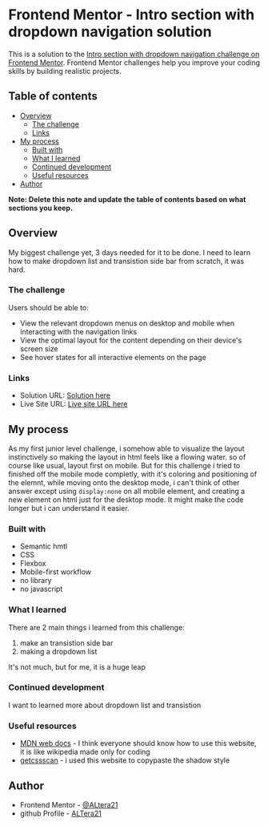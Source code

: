 # Frontend Mentor - Intro section with dropdown navigation solution

This is a solution to the [Intro section with dropdown navigation challenge on Frontend Mentor](https://www.frontendmentor.io/challenges/intro-section-with-dropdown-navigation-ryaPetHE5). Frontend Mentor challenges help you improve your coding skills by building realistic projects. 

## Table of contents

- [Overview](#overview)
  - [The challenge](#the-challenge)
  - [Links](#links)
- [My process](#my-process)
  - [Built with](#built-with)
  - [What I learned](#what-i-learned)
  - [Continued development](#continued-development)
  - [Useful resources](#useful-resources)
- [Author](#author)

**Note: Delete this note and update the table of contents based on what sections you keep.**

## Overview

My biggest challenge yet, 3 days needed for it to be done. I need to learn how to make dropdown list and transistion side bar from scratch, it was hard.

### The challenge

Users should be able to:

- View the relevant dropdown menus on desktop and mobile when interacting with the navigation links
- View the optimal layout for the content depending on their device's screen size
- See hover states for all interactive elements on the page

### Links

- Solution URL: [Solution here](https://www.frontendmentor.io/solutions/responsive-mobile-first-into-section-with-dropdown-navigation-b31JkZQOFf)
- Live Site URL: [Live site URL here](https://altera21.github.io/intro-section-with-dropdown-navigation-main/)

## My process

As my first junior level challenge, i somehow able to visualize the layout instinctively so making the layout in html feels like a flowing water. so of course like usual, layout first on mobile. But for this challenge i tried to finished off the mobile mode completly, with it's coloring and positioning of the elemnt, while moving onto the desktop mode, i can't think of other answer except using `display:none` on all mobile element, and creating a new element on html just for the desktop mode. It might make the code longer but i can understand it easier.

### Built with

- Semantic hmtl
- CSS
- Flexbox
- Mobile-first workflow
- no library
- no javascript

### What I learned

There are 2 main things i learned from this challenge:
1. make an transistion side bar 
2. making a dropdown list

It's not much, but for me, it is a huge leap

### Continued development

I want to learned more about dropdown list and transistion

### Useful resources

- [MDN web docs](https://developer.mozilla.org/en-US/) - I think everyone should know how to use this website, it is like wikipedia made only for coding
- [getcssscan](https://getcssscan.com/css-box-shadow-examples) - i used this website to copypaste the shadow style

## Author

- Frontend Mentor - [@ALtera21](https://www.frontendmentor.io/profile/ALtera21)
- github Profile - [ALTera21](https://github.com/ALtera21)
